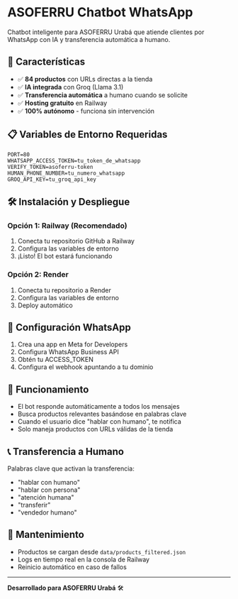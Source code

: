 # ASOFERRU Chatbot WhatsApp

Chatbot inteligente para ASOFERRU Urabá que atiende clientes por WhatsApp con IA y transferencia automática a humano.

## 🚀 Características

- ✅ **84 productos** con URLs directas a la tienda
- ✅ **IA integrada** con Groq (Llama 3.1)
- ✅ **Transferencia automática** a humano cuando se solicite
- ✅ **Hosting gratuito** en Railway
- ✅ **100% autónomo** - funciona sin intervención

## 📋 Variables de Entorno Requeridas

```env
PORT=80
WHATSAPP_ACCESS_TOKEN=tu_token_de_whatsapp
VERIFY_TOKEN=asoferru-token
HUMAN_PHONE_NUMBER=tu_numero_whatsapp
GROQ_API_KEY=tu_groq_api_key
```

## 🛠️ Instalación y Despliegue

### Opción 1: Railway (Recomendado)
1. Conecta tu repositorio GitHub a Railway
2. Configura las variables de entorno
3. ¡Listo! El bot estará funcionando

### Opción 2: Render
1. Conecta tu repositorio a Render
2. Configura las variables de entorno
3. Deploy automático

## 📱 Configuración WhatsApp

1. Crea una app en Meta for Developers
2. Configura WhatsApp Business API
3. Obtén tu ACCESS_TOKEN
4. Configura el webhook apuntando a tu dominio

## 🤖 Funcionamiento

- El bot responde automáticamente a todos los mensajes
- Busca productos relevantes basándose en palabras clave
- Cuando el usuario dice "hablar con humano", te notifica
- Solo maneja productos con URLs válidas de la tienda

## 📞 Transferencia a Humano

Palabras clave que activan la transferencia:
- "hablar con humano"
- "hablar con persona"
- "atención humana"
- "transferir"
- "vendedor humano"

## 🔧 Mantenimiento

- Productos se cargan desde `data/products_filtered.json`
- Logs en tiempo real en la consola de Railway
- Reinicio automático en caso de fallos

---

**Desarrollado para ASOFERRU Urabá** 🛠️
